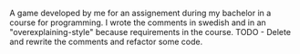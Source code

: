 A game developed by me for an assignement during my bachelor in a course for programming. 
I wrote the comments in swedish and in an "overexplaining-style" because requirements in the course. 
TODO - Delete and rewrite the comments and refactor some code. 
